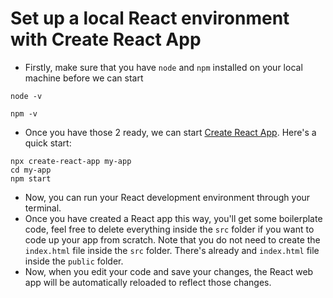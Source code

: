 # Set up a local React environment with Create React App
- Firstly, make sure that you have ```node``` and ```npm``` installed on your local machine before we can start
 ```
 node -v
 ```
 ```
 npm -v
 ```
- Once you have those 2 ready, we can start [Create React App](https://create-react-app.dev/). Here's a quick start:
```
npx create-react-app my-app
cd my-app
npm start
```
- Now, you can run your React development environment through your terminal.
- Once you have created a React app this way, you'll get some boilerplate code, feel free to delete everything inside the ```src``` folder if you want to code up your app from scratch. Note that you do not need to create the ```index.html``` file inside the ```src``` folder. There's already and ```index.html``` file inside the ```public``` folder.
- Now, when you edit your code and save your changes, the React web app will be automatically reloaded to reflect those changes.